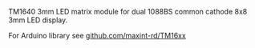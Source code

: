 TM1640 3mm LED matrix module for dual 1088BS common cathode 8x8 3mm LED display.

For Arduino library see [github.com/maxint-rd/TM16xx](https://github.com/maxint-rd/TM16xx)
